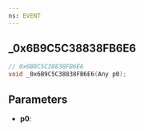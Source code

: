 ```yaml
---
ns: EVENT
---
```

## _0x6B9C5C38838FB6E6

```c
// 0x6B9C5C38838FB6E6
void _0x6B9C5C38838FB6E6(Any p0);
```

## Parameters
* **p0**:
